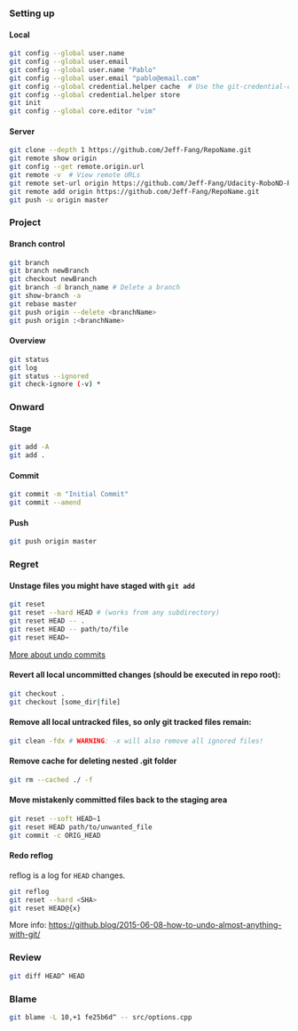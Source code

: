 ### Setting up
#### Local
```bash
git config --global user.name
git config --global user.email
git config --global user.name "Pablo"
git config --global user.email "pablo@email.com"
git config --global credential.helper cache  # Use the git-credential-cache which by default stores the password for 15 minutes.
git config --global credential.helper store
git init
git config --global core.editor "vim"
```
#### Server
```bash
git clone --depth 1 https://github.com/Jeff-Fang/RepoName.git
git remote show origin
git config --get remote.origin.url
git remote -v  # View remote URLs
git remote set-url origin https://github.com/Jeff-Fang/Udacity-RoboND-P2.git
git remote add origin https://github.com/Jeff-Fang/RepoName.git
git push -u origin master
```

### Project
#### Branch control
```bash
git branch
git branch newBranch
git checkout newBranch
git branch -d branch_name # Delete a branch
git show-branch -a
git rebase master
git push origin --delete <branchName>
git push origin :<branchName>
```
#### Overview
```bash
git status
git log
git status --ignored
git check-ignore (-v) *
```

### Onward
#### Stage
```bash
git add -A
git add .
```
#### Commit
```bash
git commit -m "Initial Commit"
git commit --amend
```
#### Push
```bash
git push origin master
```

### Regret
#### Unstage files you might have staged with `git add`
```bash
git reset
git reset --hard HEAD # (works from any subdirectory)
git reset HEAD -- .
git reset HEAD -- path/to/file
git reset HEAD~
```
[More about undo commits](https://stackoverflow.com/questions/927358/how-to-undo-the-most-recent-commits-in-git)

#### Revert all local uncommitted changes (should be executed in repo root):
```bash
git checkout .
git checkout [some_dir|file]
```
#### Remove all local untracked files, so only git tracked files remain:
```bash
git clean -fdx # WARNING: -x will also remove all ignored files!
```

#### Remove cache for deleting nested .git folder
```bash
git rm --cached ./ -f
```

#### Move mistakenly committed files back to the staging area
```bash
git reset --soft HEAD~1
git reset HEAD path/to/unwanted_file
git commit -c ORIG_HEAD
```

#### Redo reflog

reflog is a log for `HEAD` changes.

```bash
git reflog
git reset --hard <SHA>
git reset HEAD@{x}
```

More info: https://github.blog/2015-06-08-how-to-undo-almost-anything-with-git/


### Review
```bash
git diff HEAD^ HEAD
```

### Blame
```bash
git blame -L 10,+1 fe25b6d^ -- src/options.cpp
```


